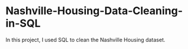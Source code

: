 # Nashville-Housing-Data-Cleaning-in-SQL

In this project, I used SQL to clean the Nashville Housing dataset.
